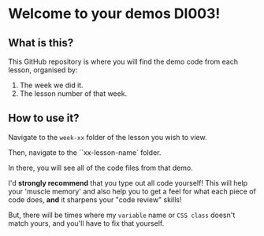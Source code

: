 # Welcome to your demos DI003!

## What is this?

This GitHub repository is where you will find the demo code from each lesson, organised by:

1. The week we did it.
2. The lesson number of that week.

## How to use it?

Navigate to the `week-xx` folder of the lesson you wish to view.

Then, navigate to the ``xx-lesson-name` folder.

In there, you will see all of the code files from that demo.

I'd **strongly recommend** that you type out all code yourself! This will help your 'muscle memory' and also help you to get a feel for what each piece of code does, **and** it sharpens your "code review" skills!

But, there will be times where my `variable` name or `CSS class` doesn't match yours, and you'll have to fix that yourself.
